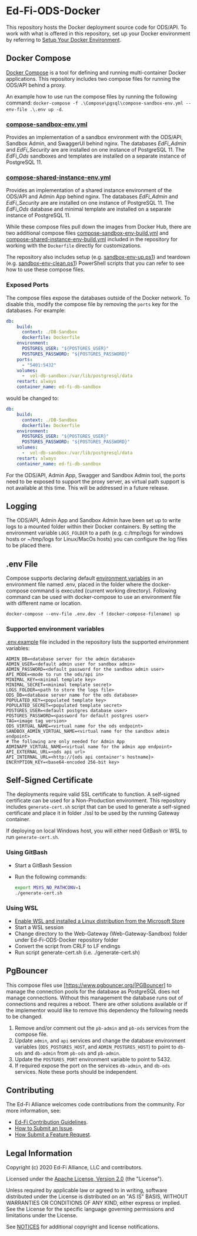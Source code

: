 # Ed-Fi-ODS-Docker

This repository hosts the Docker deployment source code for ODS/API. To work with what is offered in this repository, set up your Docker environment by referring to [Setup Your Docker Environment](https://docs.docker.com/get-started/#set-up-your-docker-environment).

## Docker Compose

[Docker Compose](https://docs.docker.com/compose/) is a tool for defining and running multi-container Docker applications. This repository includes two compose files for running the ODS/API behind a proxy.

An example how to use run the compose files by running the following command: `docker-compose -f .\Compose\pgsql\compose-sandbox-env.yml --env-file .\.env up -d`.

### [compose-sandbox-env.yml](./Compose/pgsql/compose-sandbox-env.yml)

Provides an implementation of a sandbox environment with the ODS/API, Sandbox Admin, and SwaggerUI behind nginx. The databases _EdFi_Admin_ and _EdFi_Security_ are are installed on one instance of PostgreSQL 11. The _EdFi_Ods_ sandboxes and templates are installed on a separate instance of PostgreSQL 11.

### [compose-shared-instance-env.yml](./Compose/pgsql/compose-shared-instance-env.yml)

Provides an implementation of a shared instance environment of the ODS/API and Admin App behind nginx. The databases _EdFi_Admin_ and _EdFi_Security_ are are installed on one instance of PostgreSQL 11. The _EdFi_Ods_ database and minimal template are installed on a separate instance of PostgreSQL 11.

While these compose files pull down the images from Docker Hub, there are two additional compose files [compose-sandbox-env-build.yml](./Compose/pgsql/compose-sandbox-env-build.yml) and [compose-shared-instance-env-build.yml](./Compose/pgsql/compose-shared-instance-env-build.yml) included in the repository for working with the `Dockerfile` directly for customizations.

The repository also includes setup (e.g. [sandbox-env-up.ps1](sandbox-env-up.ps1)) and teardown (e.g. [sandbox-env-clean.ps1](sandbox-env-clean.ps1)) PowerShell scripts that you can refer to see how to use these compose files.

### Exposed Ports

The compose files expose the databases outside of the Docker network. To disable this, modify the compose file by removing the `ports` key for the databases. For example:

```yaml
db:
    build:
      context: ./DB-Sandbox
      dockerfile: Dockerfile
    environment:
      POSTGRES_USER: "${POSTGRES_USER}"
      POSTGRES_PASSWORD: "${POSTGRES_PASSWORD}"
    ports:
      - "5401:5432"
    volumes:
      -  vol-db-sandbox:/var/lib/postgresql/data
    restart: always
    container_name: ed-fi-db-sandbox
```

would be changed to:

```yaml
db:
    build:
      context: ./DB-Sandbox
      dockerfile: Dockerfile
    environment:
      POSTGRES_USER: "${POSTGRES_USER}"
      POSTGRES_PASSWORD: "${POSTGRES_PASSWORD}"
    volumes:
      -  vol-db-sandbox:/var/lib/postgresql/data
    restart: always
    container_name: ed-fi-db-sandbox
```

For the ODS/API, Admin App, Swagger and Sandbox Admin tool, the ports need to be exposed to support the proxy server, as virtual path support is not available at this time. This will be addressed in a future release.

## Logging

The ODS/API, Admin App and Sandbox Admin have been set up to write logs to a mounted folder within their Docker containers. By setting the environment variable `LOGS_FOLDER` to a path (e.g. c:/tmp/logs for windows hosts or ~/tmp/logs for Linux/MacOs hosts) you can configure the log files to be placed there.

## .env File

Compose supports declaring default [environment variables](https://docs.docker.com/compose/environment-variables/) in an environment file named .env, placed in the folder where the docker-compose command is executed (current working directory). Following command can be used with docker-compose to use an environment file with different name or location.

```exe
docker-compose --env-file .env.dev -f (docker-compose-filename) up
```

### Supported environment variables

[.env.example](.env.example) file included in the repository lists the supported environment variables:

```none
ADMIN_DB=<database server for the admin database>
ADMIN_USER=<default admin user for sandbox admin>
ADMIN_PASSWORD=<default password for the sandbox admin user>
API_MODE=<mode to run the ods/api in>
MINIMAL_KEY=<minimal template key>
MINIMAL_SECRET=<minimal template secret>
LOGS_FOLDER=<path to store the logs file>
ODS_DB=<database server name for the ods database>
POPULATED_KEY=<populated template key>
POPULATED_SECRET=<populated template secret>
POSTGRES_USER=<default postgres database user>
POSTGRES_PASSWORD=<password for default postgres user>
TAG=<image tag version>
ODS_VIRTUAL_NAME=<virtual name for the ods endpoint>
SANDBOX_ADMIN_VIRTUAL_NAME=<virtual name for the sandbox admin endpoint>
# The following are only needed for Admin App
ADMINAPP_VIRTUAL_NAME=<virtual name for the admin app endpoint>
API_EXTERNAL_URL=<ods api url>
API_INTERNAL_URL=<http://{ods api container's hostname}>
ENCRYPTION_KEY=<base64-encoded 256-bit key>
```

## Self-Signed Certificate

The deployments require valid SSL certificate to function. A self-signed certificate can be used for a Non-Production environment. This repository includes `generate-cert.sh` script that can be used to generate a self-signed certificate and place it in folder ./ssl to be used by the running Gateway container.

If deploying on local Windows host, you will either need GitBash or WSL to run `generate-cert.sh`.

### Using GitBash

* Start a GitBash Session
* Run the following commands:

  ```bash
  export MSYS_NO_PATHCONV=1
  ./generate-cert.sh
  ```

### Using WSL

* [Enable WSL and installed a Linux distribution from the Microsoft Store](https://docs.microsoft.com/en-us/windows/wsl/install-win10)
* Start a WSL session
* Change directory to the Web-Gateway (Web-Gateway-Sandbox) folder under Ed-Fi-ODS-Docker repository folder
* Convert the script from CRLF to LF endings
* Run script generate-cert.sh (i.e. ./generate-cert.sh)

## PgBouncer
This compose files use [https://www.pgbouncer.org/|PGBouncer] to manage the connection pools for the database as PostgreSQL does not manage connections. Without this management the database runs out of connections and requires a reboot. There are other solutions available or if the implementor would like to remove this dependency the following needs to be changed.

1. Remove and/or comment out the `pb-admin` and `pb-ods` services from the compose file.
2. Update `admin`, and `api` services and change the database environment variables (`ODS_POSTGRES_HOST`, and `ADMIN_POSTGRES_HOST`) to point to `db-ods` and `db-admin` from `pb-ods` and `pb-admin`.
3. Update the `POSTGRES_PORT` environment variable to point to 5432.
4. If required expose the port on the services `db-admin`, and `db-ods` services. Note these ports should be independent.

## Contributing

The Ed-Fi Alliance welcomes code contributions from the community. For more information, see:

* [Ed-Fi Contribution Guidelines](https://techdocs.ed-fi.org/display/ETKB/Code+Contribution+Guidelines).
* [How to Submit an Issue](https://techdocs.ed-fi.org/display/ETKB/How+To%3A+Submit+an+Issue).
* [How Submit a Feature Request](https://techdocs.ed-fi.org/display/ETKB/How+To%3A+Submit+a+Feature+Request).

## Legal Information

Copyright (c) 2020 Ed-Fi Alliance, LLC and contributors.

Licensed under the [Apache License, Version 2.0](LICENSE) (the "License").

Unless required by applicable law or agreed to in writing, software distributed under the License is distributed on an "AS IS" BASIS, WITHOUT WARRANTIES OR CONDITIONS OF ANY KIND, either express or implied. See the License for the specific language governing permissions and limitations under the License.

See [NOTICES](NOTICES.md) for additional copyright and license notifications.
